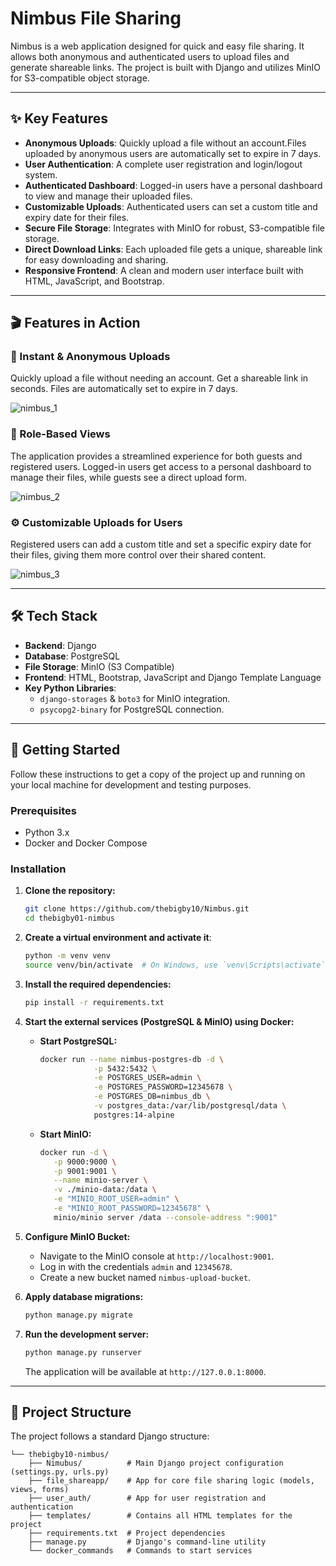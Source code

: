 # Nimbus File Sharing

Nimbus is a web application designed for quick and easy file sharing. It allows both anonymous and authenticated users to upload files and generate shareable links. The project is built with Django and utilizes MinIO for S3-compatible object storage.

---

## ✨ Key Features

* **Anonymous Uploads**: Quickly upload a file without an account.Files uploaded by anonymous users are automatically set to expire in 7 days.
* **User Authentication**: A complete user registration and login/logout system.
* **Authenticated Dashboard**: Logged-in users have a personal dashboard to view and manage their uploaded files.
* **Customizable Uploads**: Authenticated users can set a custom title and expiry date for their files.
* **Secure File Storage**: Integrates with MinIO for robust, S3-compatible file storage.
* **Direct Download Links**: Each uploaded file gets a unique, shareable link for easy downloading and sharing.
* **Responsive Frontend**: A clean and modern user interface built with HTML, JavaScript, and Bootstrap.

---

## 🎬 Features in Action

### 🚀 Instant & Anonymous Uploads

Quickly upload a file without needing an account. Get a shareable link in seconds. Files are automatically set to expire in 7 days.

![nimbus_1](https://github.com/user-attachments/assets/0e101874-103f-4f65-b1bd-f485842d7fce)

### 👤 Role-Based Views

The application provides a streamlined experience for both guests and registered users. Logged-in users get access to a personal dashboard to manage their files, while guests see a direct upload form.

![nimbus_2](https://github.com/user-attachments/assets/2a4f1914-dc43-4d38-98d5-b82fcc35af0b)

### ⚙️ Customizable Uploads for Users

Registered users can add a custom title and set a specific expiry date for their files, giving them more control over their shared content.

![nimbus_3](https://github.com/user-attachments/assets/9af89491-533b-4c8e-9b0d-b1fd0b18e398)

---

## 🛠️ Tech Stack

* **Backend**: Django
* **Database**: PostgreSQL
* **File Storage**: MinIO (S3 Compatible) 
* **Frontend**: HTML, Bootstrap, JavaScript and Django Template Language
* **Key Python Libraries**:
    * `django-storages` & `boto3` for MinIO integration.
    * `psycopg2-binary` for PostgreSQL connection.

---

## 🚀 Getting Started

Follow these instructions to get a copy of the project up and running on your local machine for development and testing purposes.

### Prerequisites

* Python 3.x
* Docker and Docker Compose

### Installation

1.  **Clone the repository:**
    ```bash
    git clone https://github.com/thebigby10/Nimbus.git
    cd thebigby01-nimbus
    ```

2.  **Create a virtual environment and activate it**:
    ```bash
    python -m venv venv
    source venv/bin/activate  # On Windows, use `venv\Scripts\activate`
    ```

3.  **Install the required dependencies:**
    ```bash
    pip install -r requirements.txt
    ```

4.  **Start the external services (PostgreSQL & MinIO) using Docker:**

    * **Start PostgreSQL:**
        ```bash
        docker run --name nimbus-postgres-db -d \
                    -p 5432:5432 \
                    -e POSTGRES_USER=admin \
                    -e POSTGRES_PASSWORD=12345678 \
                    -e POSTGRES_DB=nimbus_db \
                    -v postgres_data:/var/lib/postgresql/data \
                    postgres:14-alpine
        ```
    * **Start MinIO:**
        ```bash
        docker run -d \
           -p 9000:9000 \
           -p 9001:9001 \
           --name minio-server \
           -v ./minio-data:/data \
           -e "MINIO_ROOT_USER=admin" \
           -e "MINIO_ROOT_PASSWORD=12345678" \
           minio/minio server /data --console-address ":9001"
        ```

5.  **Configure MinIO Bucket:**
    * Navigate to the MinIO console at `http://localhost:9001`.
    * Log in with the credentials `admin` and `12345678`.
    * Create a new bucket named `nimbus-upload-bucket`.

6.  **Apply database migrations:**
    ```bash
    python manage.py migrate
    ```

7.  **Run the development server:**
    ```bash
    python manage.py runserver
    ```
    The application will be available at `http://127.0.0.1:8000`.

---

## 📂 Project Structure

The project follows a standard Django structure:
```
└── thebigby10-nimbus/
    ├── Nimubus/          # Main Django project configuration (settings.py, urls.py)
    ├── file_shareapp/    # App for core file sharing logic (models, views, forms)
    ├── user_auth/        # App for user registration and authentication
    ├── templates/        # Contains all HTML templates for the project
    ├── requirements.txt  # Project dependencies
    ├── manage.py         # Django's command-line utility
    └── docker_commands   # Commands to start services
```
